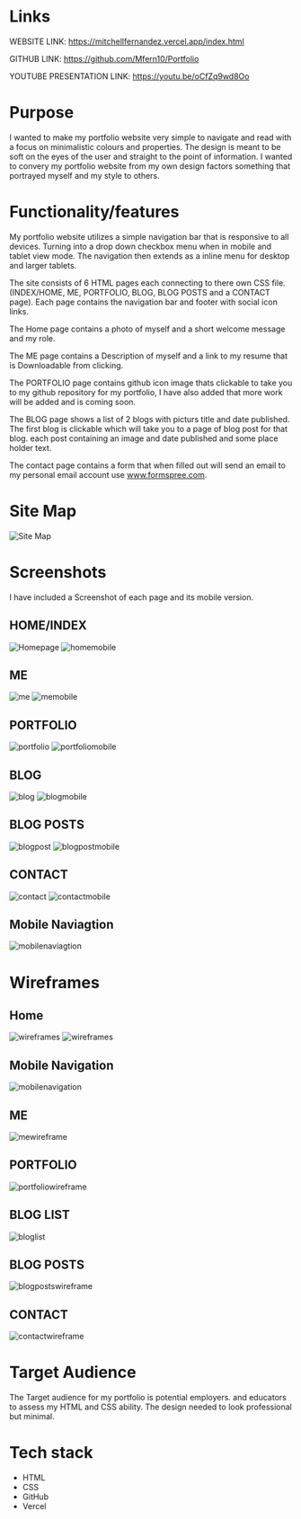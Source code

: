 # Links

WEBSITE LINK: https://mitchellfernandez.vercel.app/index.html

GITHUB LINK: https://github.com/Mfern10/Portfolio

YOUTUBE PRESENTATION LINK: https://youtu.be/oCfZq9wd8Oo


# Purpose

I wanted to make my portfolio website very simple to navigate and read with a focus on minimalistic colours and properties.
The design is meant to be soft on the eyes of the user and straight to the point of information. I wanted to convery my portfolio website from my own design factors something that portrayed myself and my style to others.

# Functionality/features

My portfolio website utilizes a simple navigation bar that is responsive to all devices. Turning into a drop down checkbox menu 
when in mobile and tablet view mode. The navigation then extends as a inline menu for desktop and larger tablets.

The site consists of 6 HTML pages each connecting to there own CSS file. (INDEX/HOME, ME, PORTFOLIO, BLOG, BLOG POSTS and a CONTACT page).
Each page contains the navigation bar and footer with social icon links.

The Home page contains a photo of myself and a short welcome message and my role. 

The ME page contains a Description of myself and a link to my resume that is Downloadable from clicking.

The PORTFOLIO page contains github icon image thats clickable to take you to my github repository for my portfolio, I have also added that more work will be added and is coming soon. 

The BLOG page shows a list of 2 blogs with picturs title and date published. The first blog is clickable which will take you to a page of blog post for that blog. each post containing an
image and date published and some place holder text. 

The contact page contains a form that when filled out will send an email to my personal email account use www.formspree.com.

# Site Map

![Site Map](docs/sitemap.png)

# Screenshots

I have included a Screenshot of each page and its mobile version.

## HOME/INDEX
![Homepage](docs/desktophome.png)
![homemobile](docs/mobilehome.png)

## ME
![me](docs/desktopme.png)
![memobile](docs/mobileme.png)

## PORTFOLIO
![portfolio](docs/desktopportfolio.png)
![portfoliomobile](docs/mobileportfolio.png)

## BLOG
![blog](docs/desktopblog.png)
![blogmobile](docs/mobileblog.png)

## BLOG POSTS
![blogpost](docs/desktopblogpost.png)
![blogpostmobile](docs/mobileblogpost.png)

## CONTACT
![contact](docs/desktopcontact.png)
![contactmobile](docs/mobilecontact.png)

## Mobile Naviagtion
![mobilenaviagtion](docs/mobilenav.png)


# Wireframes
## Home
![wireframes](docs/wireframes/homewireframe.png)
![wireframes](docs/wireframes/mobilehomewireframe.png)

## Mobile Navigation 
![mobilenavigation](docs/wireframes/mobilenavwireframe.png)

## ME
![mewireframe](docs/wireframes/mewireframe.png)

## PORTFOLIO
![portfoliowireframe](docs/wireframes/portfoliowireframe.png)

## BLOG LIST
![bloglist](docs/wireframes/bloglistwireframe.png)

## BLOG POSTS
![blogpostswireframe](docs/wireframes/blogpostswireframe.png)

## CONTACT
![contactwireframe](docs/wireframes/contactpagewireframe.png)

# Target Audience 

The Target audience for my portfolio is potential employers. and educators to assess my HTML and CSS ability. The design needed to look professional but minimal. 

# Tech stack 

- HTML
- CSS
- GitHub
- Vercel